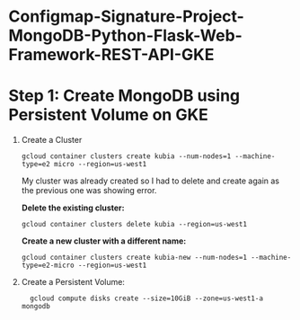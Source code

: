 # Configmap-Signature-Project-MongoDB-Python-Flask-Web-Framework-REST-API-GKE
# Step 1: Create MongoDB using Persistent Volume on GKE
1. Create a Cluster
   
       gcloud container clusters create kubia --num-nodes=1 --machine-type=e2 micro --region=us-west1

   My cluster was already created so I had to delete and create again as the previous one was showing error.

   **Delete the existing cluster:**

       gcloud container clusters delete kubia --region=us-west1
   
   **Create a new cluster with a different name:**

       gcloud container clusters create kubia-new --num-nodes=1 --machine-type=e2-micro --region=us-west1

2. Create a Persistent Volume:

         gcloud compute disks create --size=10GiB --zone=us-west1-a mongodb
  



       





